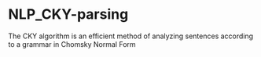 # NLP_CKY-parsing
The CKY algorithm is an efficient method of analyzing sentences according to a grammar in Chomsky Normal Form
